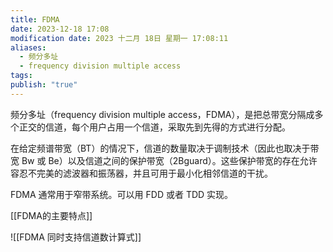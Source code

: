 ```yaml
---
title: FDMA
date: 2023-12-18 17:08
modification date: 2023 十二月 18日 星期一 17:08:11
aliases:
  - 频分多址
  - frequency division multiple access
tags: 
publish: "true"
---
```


频分多址（frequency division multiple access，FDMA），是把总带宽分隔成多个正交的信道，每个用户占用一个信道，采取先到先得的方式进行分配。

在给定频谱带宽（BT）的情况下，信道的数量取决于调制技术（因此也取决于带宽 Bw 或 Be）以及信道之间的保护带宽（2Bguard）。这些保护带宽的存在允许容忍不完美的滤波器和振荡器，并且可用于最小化相邻信道的干扰。

FDMA 通常用于窄带系统。可以用 FDD 或者 TDD 实现。

[[FDMA的主要特点]]

![[FDMA 同时支持信道数计算式]]
